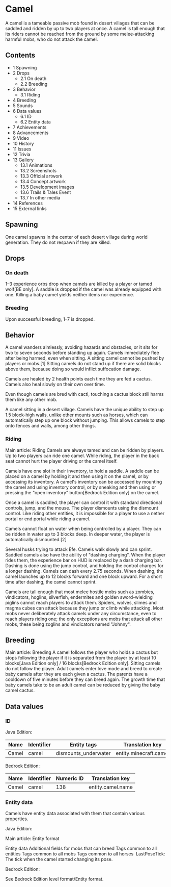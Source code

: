# Camel
A camel is a tameable passive mob found in desert villages that can be saddled and ridden by up to two players at once. A camel is tall enough that its riders cannot be reached from the ground by some melee-attacking harmful mobs, who do not attack the camel.

## Contents
- 1 Spawning
- 2 Drops
	- 2.1 On death
	- 2.2 Breeding
- 3 Behavior
	- 3.1 Riding
- 4 Breeding
- 5 Sounds
- 6 Data values
	- 6.1 ID
	- 6.2 Entity data
- 7 Achievements
- 8 Advancements
- 9 Video
- 10 History
- 11 Issues
- 12 Trivia
- 13 Gallery
	- 13.1 Animations
	- 13.2 Screenshots
	- 13.3 Official artwork
	- 13.4 Concept artwork
	- 13.5 Development images
	- 13.6 Trails & Tales Event
	- 13.7 In other media
- 14 References
- 15 External links

## Spawning
One camel spawns in the center of each desert village during world generation. They do not respawn if they are killed.

## Drops
### On death
1–3 experience orbs drop when camels are killed by a player or tamed wolf‌[BE  only]. A saddle is dropped if the camel was already equipped with one. Killing a baby camel yields neither items nor experience.

### Breeding
Upon successful breeding, 1–7 is dropped.

## Behavior
A camel wanders aimlessly, avoiding hazards and obstacles, or it sits for two to seven seconds before standing up again. Camels immediately flee after being harmed, even when sitting. A sitting camel cannot be pushed by players or mobs.[1] Sitting camels do not stand up if there are solid blocks above them, because doing so would inflict suffocation damage.

Camels are healed by 2 health points each time they are fed a cactus. Camels also heal slowly on their own over time.

Even though camels are bred with cacti, touching a cactus block still harms them like any other mob.

A camel sitting in a desert village.
Camels have the unique ability to step up 1.5 block-high walls, unlike other mounts such as horses, which can automatically step up one block without jumping. This allows camels to step onto fences and walls, among other things.

### Riding
Main article: Riding
Camels are always tamed and can be ridden by players. Up to two players can ride one camel. While riding, the player in the back seat cannot hurt the player driving or the camel itself.

Camels have one slot in their inventory, to hold a saddle. A saddle can be placed on a camel by holding it and then using it on the camel, or by accessing its inventory. A camel's inventory can be accessed by mounting the camel and using inventory control, or by sneaking and then using or pressing the "open inventory" button‌[Bedrock Edition  only] on the camel.

Once a camel is saddled, the player can control it with standard directional controls, jump, and the mouse. The player dismounts using the dismount control. Like riding other entities, it is impossible for a player to use a nether portal or end portal while riding a camel.

Camels cannot float on water when being controlled by a player. They can be ridden in water up to 3 blocks deep. In deeper water, the player is automatically dismounted.[2]

Several husks trying to attack Efe.
Camels walk slowly and can sprint. Saddled camels also have the ability of "dashing charging". When the player rides them, the experience bar on HUD is replaced by a dash charging bar. Dashing is done using the jump control, and holding the control charges for a longer dashing. Camels can dash every 2.75 seconds. When dashing, the camel launches up to 12 blocks forward and one block upward. For a short time after dashing, the camel cannot sprint. 

Camels are tall enough that most melee hostile mobs such as zombies, vindicators, hoglins, silverfish, endermites and golden sword-wielding piglins cannot reach players to attack them. Spiders, wolves, slimes and magma cubes can attack because they jump or climb while attacking. Most mobs never deliberately attack camels under any circumstance, even to reach players riding one; the only exceptions are mobs that attack all other mobs, these being zoglins and vindicators named "Johnny".

## Breeding
Main article: Breeding
A camel follows the player who holds a cactus but stops following the player if it is separated from the player by at least 10 blocks‌[Java Edition  only] / 16 blocks‌[Bedrock Edition  only]. Sitting camels do not follow the player. Adult camels enter love mode and breed to create baby camels after they are each given a cactus. The parents have a cooldown of five minutes before they can breed again. The growth time that baby camels take to be an adult camel can be reduced by giving the baby camel cactus.

## Data values
### ID
Java Edition:

| Name  | Identifier | Entity tags          | Translation key        |
|-------|------------|----------------------|------------------------|
| Camel | camel      | dismounts_underwater | entity.minecraft.camel |

Bedrock Edition:

| Name  | Identifier | Numeric ID | Translation key   |
|-------|------------|------------|-------------------|
| Camel | camel      | 138        | entity.camel.name |

### Entity data
Camels have entity data associated with them that contain various properties.

Java Edition:

Main article: Entity format

 Entity data
Additional fields for mobs that can breed
Tags common to all entities
Tags common to all mobs
Tags common to all horses
 LastPoseTick: The tick when the camel started changing its pose.

Bedrock Edition:

See Bedrock Edition level format/Entity format.
